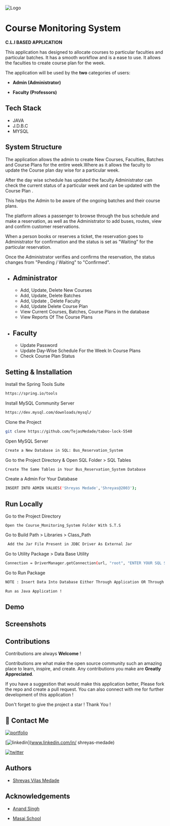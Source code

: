 
![Logo](https://media.istockphoto.com/vectors/business-meeting-people-conference-flat-vector-illustration-vector-id1217401032?k=20&m=1217401032&s=170667a&w=0&h=a_GBVoQ0NafCwBGYh62AaIB5Lm4vTL2pyT_8LfNF_-w=)


# Course Monitoring System

 **C.L.I BASED APPLICATION**

This application has designed to allocate courses to particular faculties and particular batches. It has a smooth workflow and is a ease to use. It allows the faculties
to create course plan for the week. 

The application will be used by the **two** categories of users:

- **Admin (Administrator)**

- **Faculty (Professors)** 
## Tech Stack

- JAVA
- J.D.B.C
- MYSQL







## System Structure

The application allows the admin to create New Courses, Faculties, Batches and Course Plans for the entire week.Where as it allows the faculty to update the Course plan day wise for a particular week. 

After the day wise schedule has updated the faculty Administrator can check the current status of a particular week and can be updated with the Course Plan . 

This helps the Admin to be aware of the ongoing batches and their course plans.


The platform allows a passenger to browse through the bus schedule and make a reservation, as well as the Administrator to add buses, routes, view and confirm customer reservations.

When a person books or reserves a ticket, the reservation goes to Administrator for confirmation and the status is set as "Waiting" for the particular reservation. 

Once the Administrator verifies and confirms the reservation, the status changes from "Pending / Waiting" to "Confirmed". 

- Administrator
    -
    - Add, Update, Delete New Courses
    - Add, Update, Delete Batches
    - Add, Update , Delete Faculty 
    - Add, Update Delete Course Plan
    - View Current Courses, Batches, Course Plans in the database
    - View Reports Of The Course Plans 

- Faculty
    -
    - Update Password
    - Update Day-Wise Schedule For the Week In Course Plans
    - Check Course Plan Status




## Setting & Installation 

Install the Spring Tools Suite 
```bash
https://spring.io/tools
```

Install MySQL Community Server

```bash
https://dev.mysql.com/downloads/mysql/
```

Clone the Project

```bash
git clone https://github.com/TejasMedade/taboo-lock-5540
```

Open MySQL Server
```bash
Create a New Database in SQL: Bus_Reservation_System 
```
Go to the Project Directory & Open SQL Folder > SQL Tables

```bash
Create The Same Tables in Your Bus_Reservation_System Database 
```

Create a Admin For Your Database

```bash
INSERT INTO ADMIN VALUES('Shreyas Medade','Shreyas@2003');
```




## Run Locally


Go to the Project Directory

```bas
Open the Course_Monitoring_System Folder With S.T.S 
```

Go to Build Path > Libraries > Class_Path

```bash
 Add the Jar File Present in JDBC Driver As External Jar
```
Go to Utility Package > Data Base Utility 

```bash
Connection = DriverManager.getConnection(url, "root", "ENTER YOUR SQL SERVER PASSWORD");
```

Go to Run Package 

```bash
NOTE : Insert Data Into Database Either Through Application OR Through MySQL By Entering the Queries From SQL Queries  
```

```bash
Run as Java Application !
```


## Demo





## Screenshots



## Contributions

Contributions are always **Welcome** !

Contributions are what make the open source community such an amazing place to learn, inspire, and create. Any contributions you make are **Greatly Appreciated**.

If you have a suggestion that would make this application better, Please fork the repo and create a pull request. You can also connect with me for further development of this application !

Don't forget to give the project a star ! Thank You !

## 🔗 Contact Me
[![portfolio](https://img.shields.io/badge/my_portfolio-000?style=for-the-badge&logo=ko-fi&logoColor=white)](https://medadeshreyas.github.io/)

[![linkedin](https://img.shields.io/badge/linkedin-0A66C2?style=for-the-badge&logo=linkedin&logoColor=white)](www.linkedin.com/in/ shreyas-medade)

[![twitter](https://img.shields.io/badge/twitter-1DA1F2?style=for-the-badge&logo=twitter&logoColor=white)](https://twitter.com/ShreyasMedade)


## Authors

- [Shreyas Vilas Medade](https://github.com/medadeshreyas)
## Acknowledgements


- [Anand Singh](https://github.com/mohitagrawal22)

- [Masai School](https://www.masaischool.com/)
 
